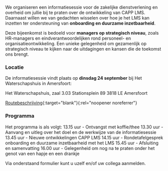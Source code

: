 We organiseren een informatiesessie voor de zakelijke dienstverlening en overheid om jullie bij te praten over de ontwikkeling van CAPP LMS. Daarnaast willen we van gedachten wisselen over hoe je het LMS kan inzetten ter ondersteuning van **onboarding en duurzame inzetbaarheid**.

Deze bijeenkomst is bedoeld voor **managers op strategisch niveau**, zoals HR-managers en eindverantwoordelijken rond personeel- en organisatieontwikkeling. Een unieke gelegenheid om gezamenlijk op strategisch niveau te kijken naar de uitdagingen en kansen die de toekomst ons brengt.  

### Locatie

De informatiesessie vindt plaats op **dinsdag 24 september** bij Het Waterschapshuis in Amersfoort:

Het Waterschapshuis, zaal 3.03
Stationsplein 89
3818 LE Amersfoort

[Routebeschrijving](https://www.google.nl/maps/place/Het+Waterschapshuis/@52.1533052,5.370622,17z/data=!3m1!4b1!4m5!3m4!1s0x47c64402b1b40bcd:0xaaf224f5b557d0b!8m2!3d52.1533019!4d5.3728107){:target="blank"}{:rel="noopener noreferrer"}

### Programma

Het programma is als volgt:
13.15 uur - Ontvangst met koffie/thee
13.30 uur - Aanvang en uitleg over het doel en de werkwijze van de informatiesessie
13.45 uur - Nieuwe ontwikkelingen CAPP LMS
14.15 uur - Rondetafelgesprek onboarding en duurzame inzetbaarheid met het LMS
15.45 uur - Afsluiting en samenvatting
16.00 uur - Gelegenheid om nog na te praten onder het genot van een hapje en een drankje

Via onderstaand formulier kunt u uzelf en/of uw collega aanmelden.
